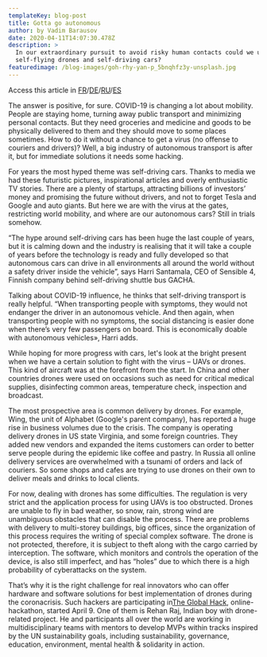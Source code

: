 ```yaml
---
templateKey: blog-post
title: Gotta go autonomous
author: by Vadim Barausov
date: 2020-04-11T14:07:30.478Z
description: >
  In our extraordinary pursuit to avoid risky human contacts could we use
  self-flying drones and self-driving cars?
featuredimage: /blog-images/goh-rhy-yan-p_5bnqhfz3y-unsplash.jpg
---
```

Access this article in [FR](https://docs.google.com/document/d/1EmRDY_n6jd7kwainhceOFpgzJS8Xf_bkN7P0c7LCymE/edit)/[DE](https://docs.google.com/document/d/1SkM4ouuh8LPCg207zrpLBFC6klv5zmowIZf4uzs5lJY/edit)/[RU](https://docs.google.com/document/d/1CdO-0P_sWHaSWHQDpoqc_-BM9z2hyKUT/edit)/[ES](https://docs.google.com/document/d/1zuJLuj1lsGUmxhtSc-43fbUytFHKz0kNU0yroHVe7VY/edit)



The answer is positive, for sure. COVID-19 is changing a lot about mobility. People are staying home, turning away public transport and minimizing personal contacts. But they need groceries and medicine and goods to be physically delivered to them and they should move to some places sometimes. How to do it without a chance to get a virus (no offense to couriers and drivers)? Well, a big industry of autonomous transport is after it, but for immediate solutions it needs some hacking.

For years the most hyped theme was self-driving cars. Thanks to media we had these futuristic pictures, inspirational articles and overly enthusiastic TV stories. There are a plenty of startups, attracting billions of investors’ money and promising the future without drivers, and not to forget Tesla and Google and auto giants. But here we are with the virus at the gates, restricting world mobility, and where are our autonomous cars? Still in trials somehow.

“The hype around self-driving cars has been huge the last couple of years, but it is calming down and the industry is realising that it will take a couple of years before the technology is ready and fully developed so that autonomous cars can drive in all environments all around the world without a safety driver inside the vehicle”, says Harri Santamala, CEO of Sensible 4, Finnish company behind self-driving shuttle bus GACHA.

Talking about COVID-19 influence, he thinks that self-driving transport is really helpful. “When transporting people with symptoms, they would not endanger the driver in an autonomous vehicle. And then again, when transporting people with no symptoms, the social distancing is easier done when there’s very few passengers on board. This is economically doable with autonomous vehicles», Harri adds.

While hoping for more progress with cars, let's look at the bright present when we have a certain solution to fight with the virus – UAVs or drones. This kind of aircraft was at the forefront from the start. In China and other countries drones were used on occasions such as need for critical medical supplies, disinfecting common areas, temperature check, inspection and broadcast.

The most prospective area is common delivery by drones. For example, Wing, the unit of Alphabet (Google's parent company), has reported a huge rise in business volumes due to the crisis. The company is operating delivery drones in US state Virginia, and some foreign countries. They added new vendors and expanded the items customers can order to better serve people during the epidemic like coffee and pastry. In Russia all online delivery services are overwhelmed with a tsunami of orders and lack of couriers. So some shops and cafes are trying to use drones on their own to deliver meals and drinks to local clients.

For now, dealing with drones has some difficulties. The regulation is very strict and the application process for using UAVs is too obstructed. Drones are unable to fly in bad weather, so snow, rain, strong wind are unambiguous obstacles that can disable the process. There are problems with delivery to multi-storey buildings, big offices, since the organization of this process requires the writing of special complex software. The drone is not protected, therefore, it is subject to theft along with the cargo carried by interception. The software, which monitors and controls the operation of the device, is also still imperfect, and has “holes” due to which there is a high probability of cyberattacks on the system.

That’s why it is the right challenge for real innovators who can offer hardware and software solutions for best implementation of drones during the coronacrisis. Such hackers are participating in[The Global Hack](https://theglobalhack.com/), online-hackathon, started April 9. One of them is Rehan Raj, Indian boy with drone-related project. He and participants all over the world are working in multidisciplinary teams with mentors to develop MVPs within tracks inspired by the UN sustainability goals, including sustainability, governance, education, environment, mental health & solidarity in action.